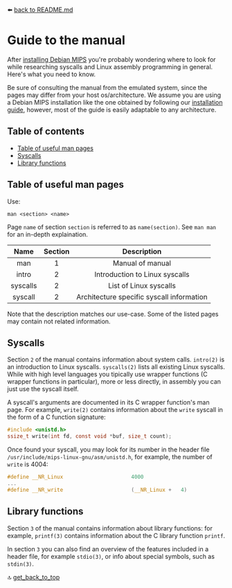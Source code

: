 :arrow_left: [back to README.md](README.md)

# Guide to the manual
After [installing Debian MIPS] you're probably wondering where to look for while researching syscalls and Linux assembly programming in general. Here's what you need to know.

Be sure of consulting the manual from the emulated system, since the pages may differ from your host os/architecture. We assume you are using a Debian MIPS installation like the one obtained by following our [installation guide], however, most of the guide is easily adaptable to any architecture.

[installation guide]: install.md
[installing Debian MIPS]: install.md



## Table of contents
- [Table of useful man pages](#Table-of-useful-man-pages)
- [Syscalls](#Syscalls)
- [Library functions](#Library-functions)


## Table of useful man pages
Use:
```
man <section> <name>
```
Page `name` of section `section` is referred to as `name(section)`. See `man man` for an in-depth explaination.

|   Name   | Section |               Description                 |
|:--------:|:-------:|:-----------------------------------------:|
|   man    |    1    |             Manual of manual              |
| intro    |    2    |       Introduction to Linux syscalls      |
| syscalls |    2    |           List of Linux syscalls          |
| syscall  |    2    | Architecture specific syscall information |

Note that the description matches our use-case. Some of the listed pages may contain not related information.



## Syscalls
Section `2` of the manual contains information about system calls. `intro(2)` is an introduction to Linux syscalls. `syscalls(2)` lists all existing Linux syscalls. While with high level languages you tipically use wrapper functions (C wrapper functions in particular), more or less directly, in assembly you can just use the syscall itself.

A syscall's arguments are documented in its C wrapper function's man page. For example, `write(2)` contains information about the `write` syscall in the form of a C function signature:

```c
#include <unistd.h>
ssize_t write(int fd, const void *buf, size_t count);
```

Once found your syscall, you may look for its number in the header file `/usr/include/mips-linux-gnu/asm/unistd.h`, for example, the number of `write` is 4004:
```c
#define __NR_Linux                      4000
...
#define __NR_write                      (__NR_Linux +   4)
```


## Library functions
Section `3` of the manual contains information about library functions: for example, `printf(3)` contains information about the C library function `printf`.

In section `3` you can also find an overview of the features included in a header file, for example `stdio(3)`, or info about special symbols, such as `stdin(3)`.


:top: [get_back_to_top](#Guide-to-the-manual)
